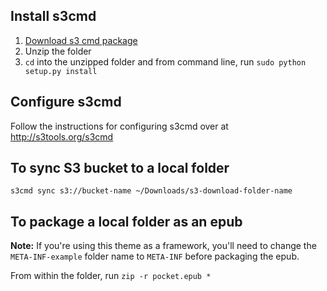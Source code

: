 ## Install s3cmd

1. [Download s3 cmd package](http://s3tools.org/download)
2. Unzip the folder
3. `cd` into the unzipped folder and from command line, run `sudo python setup.py install`

## Configure s3cmd

Follow the instructions for configuring s3cmd over at http://s3tools.org/s3cmd

## To sync S3 bucket to a local folder

`s3cmd sync s3://bucket-name ~/Downloads/s3-download-folder-name`

## To package a local folder as an epub

**Note:** If you're using this theme as a framework, you'll need to change the `META-INF-example` folder name to `META-INF` before packaging the epub.

From within the folder, run `zip -r pocket.epub *`